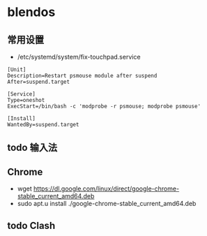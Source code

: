 # blendos

## 常用设置
- /etc/systemd/system/fix-touchpad.service

````
[Unit]
Description=Restart psmouse module after suspend
After=suspend.target

[Service]
Type=oneshot
ExecStart=/bin/bash -c 'modprobe -r psmouse; modprobe psmouse'

[Install]
WantedBy=suspend.target
````

## todo 输入法

## Chrome

- wget https://dl.google.com/linux/direct/google-chrome-stable_current_amd64.deb
- sudo apt.u install ./google-chrome-stable_current_amd64.deb

## todo Clash

